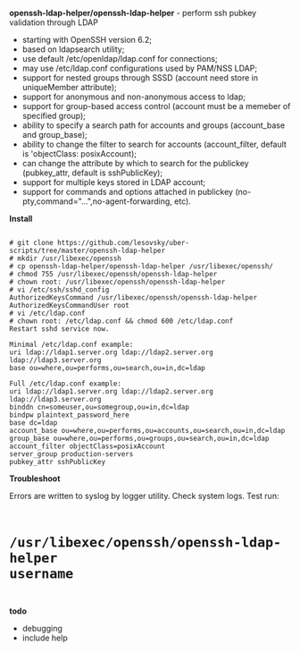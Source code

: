 **openssh-ldap-helper/openssh-ldap-helper** -   perform ssh pubkey validation through LDAP 

- starting with OpenSSH version 6.2;
- based on ldapsearch utility;
- use default /etc/openldap/ldap.conf for connections;
- may use /etc/ldap.conf configurations used by PAM/NSS LDAP;
- support for nested groups through SSSD (account need store in uniqueMember attribute);
- support for anonymous and non-anonymous access to ldap;
- support for group-based access control (account must be a memeber of specified group);
- ability to specify a search path for accounts and groups (account_base and group_base);
- ability to change the filter to search for accounts (account_filter, default is 'objectClass: posixAccount);
- can change the attribute by which to search for the publickey (pubkey_attr, default is sshPublicKey);
- support for multiple keys stored in LDAP account;
- support for commands and options attached in publickey (no-pty,command="...",no-agent-forwarding, etc).

**Install**
<pre><code>
# git clone https://github.com/lesovsky/uber-scripts/tree/master/openssh-ldap-helper
# mkdir /usr/libexec/openssh
# cp openssh-ldap-helper/openssh-ldap-helper /usr/libexec/openssh/
# chmod 755 /usr/libexec/openssh/openssh-ldap-helper
# chown root: /usr/libexec/openssh/openssh-ldap-helper
# vi /etc/ssh/sshd_config
AuthorizedKeysCommand /usr/libexec/openssh/openssh-ldap-helper
AuthorizedKeysCommandUser root
# vi /etc/ldap.conf
# chown root: /etc/ldap.conf && chmod 600 /etc/ldap.conf 
Restart sshd service now.

Minimal /etc/ldap.conf example:
uri ldap://ldap1.server.org ldap://ldap2.server.org ldap://ldap3.server.org
base ou=where,ou=performs,ou=search,ou=in,dc=ldap

Full /etc/ldap.conf example:
uri ldap://ldap1.server.org ldap://ldap2.server.org ldap://ldap3.server.org
binddn cn=someuser,ou=somegroup,ou=in,dc=ldap
bindpw plaintext_password_here
base dc=ldap
account_base ou=where,ou=performs,ou=accounts,ou=search,ou=in,dc=ldap
group_base ou=where,ou=performs,ou=groups,ou=search,ou=in,dc=ldap
account_filter objectClass=posixAccount
server_group production-servers
pubkey_attr sshPublicKey
</code></pre>

**Troubleshoot**

Errors are written to syslog by logger utility. Check system logs.
Test run:
<code>
# /usr/libexec/openssh/openssh-ldap-helper username
</code>


**todo**
- debugging
- include help

